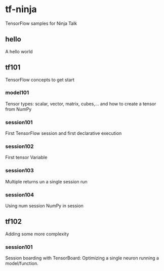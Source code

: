 # tf-ninja
TensorFlow samples for Ninja Talk

## hello
A hello world 

## tf101
TensorFlow concepts to get start
 
### model101
Tensor types: scalar, vector, matrix, cubes,... and how to create a tensor from NumPy

### session101
First TensorFlow session and first declarative execution

### session102
First tensor Variable

### session103
Multiple returns un a single session run

### session104
Using num session NumPy in session

## tf102
Adding some more complexity

### session101
Session boarding with TensorBoard: Optimizing a single neuron running a model/function. 

